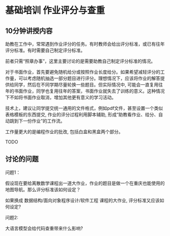 # 基础培训 作业评分与查重

## 10分钟讲授内容

助教在工作中，常常遇到作业评分的任务。有时教师会给出评分标准，或已有往年评分标准。有时需要自己制定评分标准。

前者只需“照章办事”，这里主要讨论的是需要助教自己制定评分标准的情况。

对于书面作业，首先要避免随机给分或按照作业长度给分。如果希望减轻评分的工作量，可以考虑随机抽选一部分题目进行评分。理想情况下，应该将作业的解答提供给同学，然后在不同学期尽量轮换一些题目。但实际情况中, 可能会一直复用往年的书面作业，同学也复用往年的答案，书面作业就失去了训练的意义。这种情况下不如将书面作业取消，增加其他更有意义的学习活动。

技术上，建议让同学提交统一通用的文件格式，例如pdf文件，甚至设置一个类似表格模板的东西提交, 作业的评分过程利用脚本辅助, 形成“助教看作业、给分、自动跳到下一份作业”的工作流。

工作量更大的是编程作业的批改, 包括白盒和黑盒两个部分。

TODO

## 讨论的问题

问题1： 

假设现在要给离散数学课程出一道大作业，作业的题目是做一个在重庆也能使用的地图导航。那么评分标准该如何设定？

如果换成 数据结构/面向对象程序设计/软件工程 课程的大作业, 评分标准又应该如何设定?

问题2:

大语言模型会给代码查重带来什么影响?
